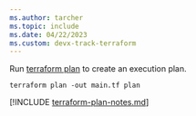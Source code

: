 ```yaml
---
ms.author: tarcher
ms.topic: include
ms.date: 04/22/2023
ms.custom: devx-track-terraform
---
```


Run [terraform plan](https://www.terraform.io/docs/commands/plan.html) to create an execution plan.

```console
terraform plan -out main.tf plan
```

[!INCLUDE [terraform-plan-notes.md](terraform-plan-notes.md)]
